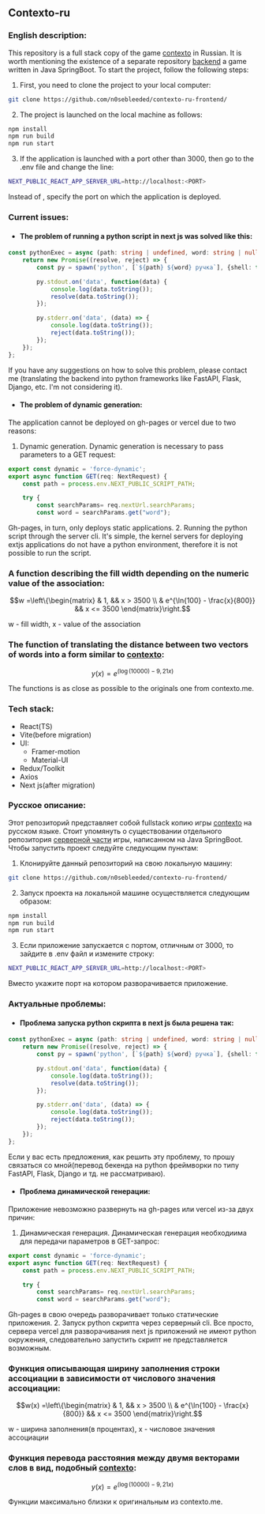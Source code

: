 ## Сontexto-ru
### English description:
This repository is a full stack copy of the game [contexto](https://contexto.me/) in Russian.
It is worth mentioning the existence of a separate repository [backend](https://github.com/sabexzero/contexto-ru-backend) a game written in Java SpringBoot.
To start the project, follow the following steps:

1. First, you need to clone the project to your local computer:
```bash
git clone https://github.com/n0sebleeded/contexto-ru-frontend/
``` 

2. The project is launched on the local machine as follows:
```bash
npm install
npm run build
npm run start
```

3. If the application is launched with a port other than 3000, then go to the .env file and change the line:
```bash
NEXT_PUBLIC_REACT_APP_SERVER_URL=http://localhost:<PORT>
```

Instead of <PORT>, specify the port on which the application is deployed.

### Current issues:
- #### The problem of running a python script in next js was solved like this: 

```ts
const pythonExec = async (path: string | undefined, word: string | null) => {
    return new Promise((resolve, reject) => {
        const py = spawn('python', [`${path} ${word} ручка`], {shell: true});

        py.stdout.on('data', function(data) {
            console.log(data.toString());
            resolve(data.toString());
        });

        py.stderr.on('data', (data) => {
            console.log(data.toString());
            reject(data.toString());
        });
    });
};
```

If you have any suggestions on how to solve this problem, please contact me (translating the backend into python frameworks like FastAPI, Flask, Django, etc. I'm not considering it).
- #### The problem of dynamic generation:
The application cannot be deployed on gh-pages or vercel due to two reasons:
1. Dynamic generation.
Dynamic generation is necessary to pass parameters to a GET request:
```ts
export const dynamic = 'force-dynamic';
export async function GET(req: NextRequest) {
    const path = process.env.NEXT_PUBLIC_SCRIPT_PATH;

    try {
        const searchParams= req.nextUrl.searchParams;
        const word = searchParams.get("word");
``` 
Gh-pages, in turn, only deploys static applications.
2. Running the python script through the server cli. 
It's simple, the kernel servers for deploying extjs applications do not have a python environment, therefore it is not possible to run the script.


### A function describing the fill width depending on the numeric value of the association:
```math
w =\left\{\begin{matrix}
 & 1, && x > 3500 \\
 & e^{\ln{100} - \frac{x}{800}} && x <= 3500
\end{matrix}\right.
```

w - fill width, x - value of the association

### The function of translating the distance between two vectors of words into a form similar to [contexto](https://contexto.me/):
```math
y(x) = e^{(\log(10000) - 9,21x)}
```

The functions is as close as possible to the originals one from contexto.me.

### Tech stack:
- React(TS)
- Vite(before migration)
- UI:
    - Framer-motion
    - Material-UI
- Redux/Toolkit
- Axios
- Next js(after migration)

### Русское описание:
Этот репозиторий представляет собой fullstack копию игры [contexto](https://contexto.me/) на русском языке.
Стоит упомянуть о существовании отдельного репозитория [серверной части](https://github.com/sabexzero/contexto-ru-backend) игры, написанном на Java SpringBoot.
Чтобы запустить проект следуйте следующим пунктам:

1. Клонируйте данный репозиторий на свою локальную машину:
```bash
git clone https://github.com/n0sebleeded/contexto-ru-frontend/
``` 

2. Запуск проекта на локальной машине осуществляется следующим образом:
```bash
npm install
npm run build
npm run start
```

3. Если приложение запускается с портом, отличным от 3000, то зайдите в .env файл и измените строку:
```bash
NEXT_PUBLIC_REACT_APP_SERVER_URL=http://localhost:<PORT>
```
Вместо <PORT> укажите порт на котором разворачивается приложение.

### Актуальные проблемы:
- #### Проблема запуска python скрипта в next js была решена так: 

```ts
const pythonExec = async (path: string | undefined, word: string | null) => {
    return new Promise((resolve, reject) => {
        const py = spawn('python', [`${path} ${word} ручка`], {shell: true});

        py.stdout.on('data', function(data) {
            console.log(data.toString());
            resolve(data.toString());
        });

        py.stderr.on('data', (data) => {
            console.log(data.toString());
            reject(data.toString());
        });
    });
};
```

Если у вас есть предложения, как решить эту проблему, то прошу связаться со мной(перевод бекенда на python фреймворки по типу FastAPI, Flask, Django и тд. не рассматриваю).
- #### Проблема динамической генерации:
Приложение невозможно развернуть на gh-pages или vercel из-за двух причин:
1. Динамическая генерация.
Динамическая генерация необходиима для передачи параметров в GET-запрос:
```ts
export const dynamic = 'force-dynamic';
export async function GET(req: NextRequest) {
    const path = process.env.NEXT_PUBLIC_SCRIPT_PATH;

    try {
        const searchParams= req.nextUrl.searchParams;
        const word = searchParams.get("word");
``` 
Gh-pages в свою очередь разворачивает только статические приложения.
2. Запуск python скрипта через серверный cli. 
Все просто, сервера vercel для разворачивания next js приложений не имеют python окружения, следовательно запустить скрипт не представляется возможным. 

### Функция описывающая ширину заполнения строки ассоциации в зависимости от числового значения ассоциации:
```math
w(x) =\left\{\begin{matrix}
 & 1, && x > 3500 \\
 & e^{\ln{100} - \frac{x}{800}} && x <= 3500
\end{matrix}\right.
```

w - ширина заполнения(в процентах), x - числовое значения ассоциации

### Функция перевода расстояния между двумя векторами слов в вид, подобный [contexto](https://contexto.me/):
```math
y(x) = e^{(\log(10000) - 9,21x)}
```

Функции максимально близки к оригинальным из contexto.me.
